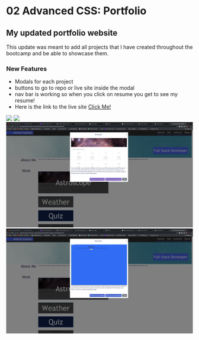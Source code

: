 # 02 Advanced CSS: Portfolio

## My updated portfolio website
This update was meant to add all projects that I have created throughout the bootcamp and be able to showcase them.
### New Features 
- Modals for each project
- buttons to go to repo or live site inside the modal
- nav bar is working so when you click on resume you get to see my resume! 
- Here is the link to the live site [Click Me!](https://arecio3.github.io/portfolio-website-homework/)

<img src="assets/img/screenshots/Screen Shot 2021-04-13 at 9.19.15 PM.png">
<img src="assets/img/screenshots/Screen Shot 2021-04-13 at 9.19.21 PM.png">
<img src="assets/img/screenshots/Screen Shot 2021-04-13 at 9.19.37 PM.png">
<img src="assets/img/screenshots/Screen Shot 2021-04-13 at 9.19.51 PM.png">


